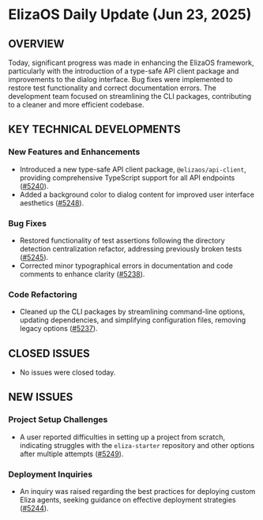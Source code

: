 # ElizaOS Daily Update (Jun 23, 2025)

## OVERVIEW 
Today, significant progress was made in enhancing the ElizaOS framework, particularly with the introduction of a type-safe API client package and improvements to the dialog interface. Bug fixes were implemented to restore test functionality and correct documentation errors. The development team focused on streamlining the CLI packages, contributing to a cleaner and more efficient codebase.

## KEY TECHNICAL DEVELOPMENTS

### New Features and Enhancements
- Introduced a new type-safe API client package, `@elizaos/api-client`, providing comprehensive TypeScript support for all API endpoints ([#5240](https://github.com/elizaos/eliza/pull/5240)).
- Added a background color to dialog content for improved user interface aesthetics ([#5248](https://github.com/elizaos/eliza/pull/5248)).

### Bug Fixes
- Restored functionality of test assertions following the directory detection centralization refactor, addressing previously broken tests ([#5245](https://github.com/elizaos/eliza/pull/5245)).
- Corrected minor typographical errors in documentation and code comments to enhance clarity ([#5238](https://github.com/elizaos/eliza/pull/5238)).

### Code Refactoring
- Cleaned up the CLI packages by streamlining command-line options, updating dependencies, and simplifying configuration files, removing legacy options ([#5237](https://github.com/elizaos/eliza/pull/5237)).

## CLOSED ISSUES
- No issues were closed today.

## NEW ISSUES
### Project Setup Challenges
- A user reported difficulties in setting up a project from scratch, indicating struggles with the `eliza-starter` repository and other options after multiple attempts ([#5249](https://github.com/elizaos/eliza/issues/5249)).

### Deployment Inquiries
- An inquiry was raised regarding the best practices for deploying custom Eliza agents, seeking guidance on effective deployment strategies ([#5244](https://github.com/elizaos/eliza/issues/5244)).